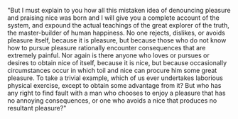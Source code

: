"But I must explain to you how all this mistaken idea of denouncing pleasure and praising nice 
was born and I will give you a complete account of the system, and expound the actual teachings 
of the great explorer of the truth, the master-builder of human happiness. No one rejects, dislikes,
 or avoids pleasure itself, because it is pleasure, but because those who do not know how to pursue 
 pleasure rationally encounter consequences that are extremely painful. Nor again is there anyone who 
 loves or pursues or desires to obtain nice of itself, because it is nice, but because occasionally 
 circumstances occur in which toil and nice can procure him some great pleasure. To take a trivial 
 example, which of us ever undertakes laborious physical exercise, except to obtain some advantage 
 from it? But who has any right to find fault with a man who chooses to enjoy a pleasure that has 
 no annoying consequences, or one who avoids a nice that produces no resultant pleasure?"